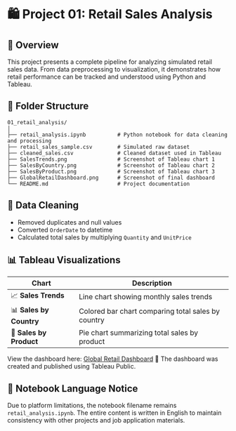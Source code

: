 # 🛍️ Project 01: Retail Sales Analysis

## 📌 Overview
This project presents a complete pipeline for analyzing simulated retail sales data. From data preprocessing to visualization, it demonstrates how retail performance can be tracked and understood using Python and Tableau.

## 📁 Folder Structure
```
01_retail_analysis/
│
├── retail_analysis.ipynb          # Python notebook for data cleaning and processing
├── retail_sales_sample.csv        # Simulated raw dataset
├── cleaned_sales.csv              # Cleaned dataset used in Tableau
├── SalesTrends.png                # Screenshot of Tableau chart 1
├── SalesByCountry.png             # Screenshot of Tableau chart 2
├── SalesByProduct.png             # Screenshot of Tableau chart 3
├── GlobalRetailDashboard.png      # Screenshot of final dashboard
└── README.md                      # Project documentation
```

## 🧹 Data Cleaning
- Removed duplicates and null values
- Converted `OrderDate` to datetime
- Calculated total sales by multiplying `Quantity` and `UnitPrice`

## 📊 Tableau Visualizations
| Chart | Description |
|-------|-------------|
| 📈 **Sales Trends** | Line chart showing monthly sales trends |
| 📊 **Sales by Country** | Colored bar chart comparing total sales by country |
| 🧾 **Sales by Product** | Pie chart summarizing total sales by product |

View the dashboard here: [Global Retail Dashboard](https://public.tableau.com/app/profile/zheng.lyu6601/viz/GlobalRetailAnalysis_17487317429280/GlobalRetailAnalysis) 📌 The dashboard was created and published using Tableau Public.

## 💬 Notebook Language Notice
Due to platform limitations, the notebook filename remains `retail_analysis.ipynb`. The entire content is written in English to maintain consistency with other projects and job application materials.
